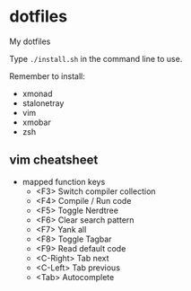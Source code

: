 # dotfiles
My dotfiles

Type `./install.sh` in the command line to use.

Remember to install:
- xmonad
- stalonetray
- vim
- xmobar
- zsh

## vim cheatsheet

- mapped function keys
  - \<F3\>      Switch compiler collection
  - \<F4\>      Compile / Run code
  - \<F5\>      Toggle Nerdtree
  - \<F6\>      Clear search pattern
  - \<F7\>      Yank all
  - \<F8\>      Toggle Tagbar
  - \<F9\>      Read default code
  - \<C-Right\> Tab next
  - \<C-Left\>  Tab previous
  - \<Tab\>     Autocomplete

